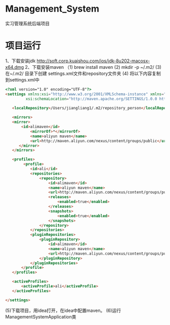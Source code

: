 # Management_System
实习管理系统后端项目
# 项目运行
1、下载安装jdk
http://soft.corp.kuaishou.com/ios/jdk-8u202-macosx-x64.dmg
2、下载安装maven
（1) brew install maven 
 (2) mkdir -p ~/.m2/
 (3) 在~/.m2/ 目录下创建 settings.xml文件和repository文件夹
 (4) 将以下内容复制到settings.xml中 
 ```html
<?xml version="1.0" encoding="UTF-8"?>
<settings xmlns:xsi="http://www.w3.org/2001/XMLSchema-instance" xmlns="http://maven.apache.org/SETTINGS/1.0.0"
          xsi:schemaLocation="http://maven.apache.org/SETTINGS/1.0.0 http://maven.apache.org/xsd/settings-1.0.0.xsd">
   
    <localRepository>/Users/jiangliang1/.m2/repository_person</localRepository>

    <mirrors>
	<mirror>	
	    <id>alimaven</id>
            <mirrorOf>*</mirrorOf>
            <name>aliyun maven</name>
            <url>http://maven.aliyun.com/nexus/content/groups/public</url>
       </mirror>
    </mirrors>

    <profiles>
         <profile>
            <id>ali</id>
            <repositories>
                <repository>
                    <id>alimaven</id>
                    <name>aliyun maven</name>
                    <url>http://maven.aliyun.com/nexus/content/groups/public/</url>
                    <releases>
                        <enabled>true</enabled>
                    </releases>
                    <snapshots>
                        <enabled>true</enabled>
                    </snapshots>
                </repository>
            </repositories>
            <pluginRepositories>
                <pluginRepository>
                    <id>alimaven</id>
                    <name>aliyun maven</name>
                    <url>http://maven.aliyun.com/nexus/content/groups/public/</url>
                </pluginRepository>
            </pluginRepositories>
    	</profile>
    </profiles>

    <activeProfiles>
        <activeProfile>ali</activeProfile>
    </activeProfiles>

</settings>
```
 (5)下载项目，用idea打开，在idea中配置maven。
 (6)运行ManagementSystemApplication类